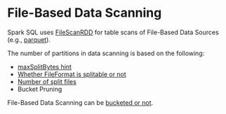 # File-Based Data Scanning

Spark SQL uses [FileScanRDD](../rdds/FileScanRDD.md) for table scans of File-Based Data Sources (e.g., [parquet](../parquet/index.md)).

The number of partitions in data scanning is based on the following:

* [maxSplitBytes hint](../connectors/FilePartition.md#maxSplitBytes)
* [Whether FileFormat is splitable or not](../connectors/FileFormat.md#isSplitable)
* [Number of split files](../connectors/PartitionedFileUtil.md#splitFiles)
* Bucket Pruning

File-Based Data Scanning can be [bucketed or not](../physical-operators/FileSourceScanExec.md#bucketedScan).
